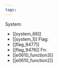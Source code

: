```yaml
---
tags:
---
```

System:
- [[system_66]]
- [[system_1]]
Flag:
- [[flag_9477]]
- [[flag_9476]]
Fn:
- [[e0610_function3]]
- [[e0610_function2]]
